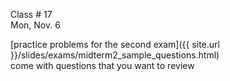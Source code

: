 
<div class="lecture1">



<div class="column_date">
<p markdown="block">

Class # 17 <br> 
Mon, Nov. 6

</p>
</div> 



<div class="column_materials" >
<p markdown="block">

[practice problems for the second exam]({{ site.url }}/slides/exams/midterm2_sample_questions.html)
 <br> 
come with questions that you want to review <br> 

</p>
</div>



<div class="column_assign">
<p markdown="block">


</p>
</div>

</div>
